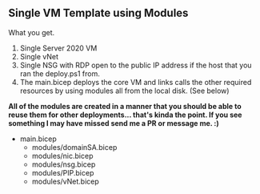 ## Single VM Template using Modules

What you get.
1. Single Server 2020 VM
2. Single vNet
3. Single NSG with RDP open to the public IP address if the host that you ran the deploy.ps1 from.
4. The main.bicep deploys the core VM and links calls the other required resources by using modules all from the local disk. (See below)

**All of the modules are created in a manner that you should be able to reuse them for other deployments... that's kinda the point. If you see something I may have missed send me a PR or message me. :)**

- main.bicep
  - modules/domainSA.bicep
  - modules/nic.bicep
  - modules/nsg.bicep
  - modules/PIP.bicep
  - modules/vNet.bicep